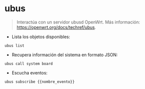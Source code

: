 # ubus

> Interactúa con un servidor ubusd OpenWrt.
> Más información: <https://openwrt.org/docs/techref/ubus>.

- Lista los objetos disponibles:

`ubus list`

- Recupera información del sistema en formato JSON:

`ubus call system board`

- Escucha eventos:

`ubus subscribe {{nombre_evento}}`
